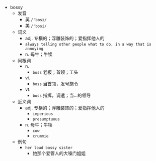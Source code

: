 - bossy
  - 发音
    - 英 `/'bɒsɪ/`
    - 美 `/'bɔsi/`
  - 词义
    - adj. 专横的；浮雕装饰的；爱指挥他人的
    - `always telling other people what to do, in a way that is annoying`
    - n. 母牛；牛犊
  - 同根词
    - n.
      - `boss` 老板；首领；工头
    - vi.
      - `boss` 当首领，发号施令
    - vt.
      - `boss` 指挥，调遣；当…的领导
  - 近义词
    - adj. 专横的；浮雕装饰的；爱指挥他人的
      - `imperious`
      - `presumptuous`
    - n. 母牛；牛犊
      - `cow`
      - `crummie`
  - 例句
    - `her loud bossy sister`
      - 她那个爱管人的大嗓门姐姐

